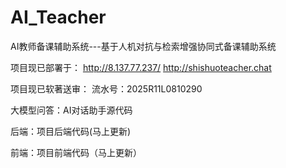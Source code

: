 # AI_Teacher
AI教师备课辅助系统---基于人机对抗与检索增强协同式备课辅助系统

项目现已部署于：
http://8.137.77.237/
http://shishuoteacher.chat

项目现已软著送审：
流水号：2025R11L0810290

大模型问答：AI对话助手源代码

后端：项目后端代码(马上更新)

前端：项目前端代码（马上更新）
